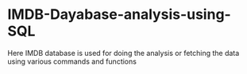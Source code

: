 # IMDB-Dayabase-analysis-using-SQL
Here IMDB database is used for doing the analysis or fetching the data using various commands and functions
